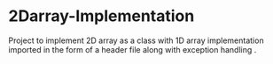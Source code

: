 # 2Darray-Implementation
Project to implement 2D array as a class with 1D array implementation imported in the form of a header file along with exception handling .


